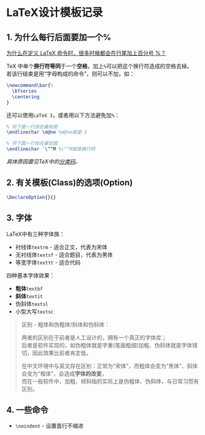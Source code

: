 # LaTeX设计模板记录

## 1. 为什么每行后面要加一个%

[为什么在定义 LaTeX 命令时，很多时候都会在行尾加上百分号 %？](https://www.zhihu.com/question/53430828)

TeX 中单个**换行符等同**于一个**空格**，加上`%`可以把这个换行符造成的空格去掉。  
若该行结束是用“字母构成的命令”，则可以不加，如：

```tex
\newcommand\bar{%
  \bfseries
  \centering
}
```

还可以使用`LaTeX 3`，或者用以下方法避免加`%`：

```tex
% 将下面一行加在最前面
\endlinechar \m@ne %m@ne就是-1

% 将下面一行加在最后面
\endlinechar `\^^M %\^^M就是换行符
```

*具体原因要见TeX中的[分类码](https://www.latexstudio.net/archives/12375)。*

## 2. 有关模板(Class)的选项(Option)

```latex
\DeclareOption{}{}
```

## 3. 字体

LaTeX中有三种字体族：

* 衬线体`textrm` - 适合正文，代表为宋体
* 无衬线体`textsf` - 适合题目，代表为黑体
* 等宽字体`texttt` - 适合代码

四种基本字体效果：

* **粗体**`textbf`
* **斜体**`textit`
* 伪斜体`textsl`
* 小型大写`textsc`

> 区别 - 粗体和伪粗体/斜体和伪斜体：
>
> 两者的区别在于前者是人工设计的，拥有一个真正的字体库；  
> 后者是软件实现的，如伪粗体就是字重(笔画粗细)加粗、伪斜体就是字体错切，因此效果比前者肯定低。
>
> 在中文环境中与英文存在区别：正常为“宋体”，而粗体会变为“黑体”、斜体会变为“楷体”，会造成**字体的改变**，  
> 而在一般软件中，加粗、倾斜指的实际上是伪粗体、伪斜体，与日常习惯有区别。

## 4. 一些命令

* `\noindent` - 设置首行不缩进